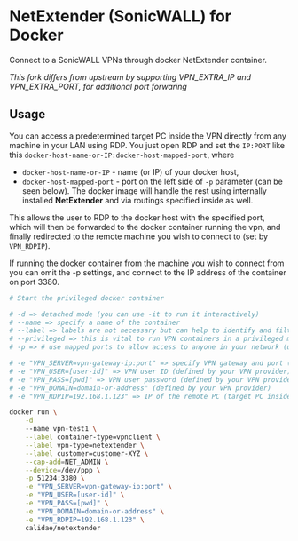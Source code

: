 # NetExtender (SonicWALL) for Docker

Connect to a SonicWALL VPNs through docker NetExtender container.

*This fork differs from upstream by supporting VPN_EXTRA_IP and VPN_EXTRA_PORT, for additional port forwaring*

## Usage

You can access a predetermined target PC inside the VPN directly from any machine in your LAN using RDP. You just open RDP and set the `IP:PORT` like this `docker-host-name-or-IP:docker-host-mapped-port`, where
 * `docker-host-name-or-IP` - name (or IP) of your docker host,
 * `docker-host-mapped-port` - port on the left side of `-p` parameter (can be seen below).
The docker image will handle the rest using internally installed **NetExtender** and via routings
specified inside as well.

This allows the user to RDP to the docker host with the specified port, which will then be forwarded to the docker container running the vpn, and finally redirected to the remote machine you wish to connect to (set by `VPN_RDPIP`).

If running the docker container from the machine you wish to connect from you can omit the -p settings, and connect to the IP address of the container on port 3380.

```bash
# Start the privileged docker container

# -d => detached mode (you can use -it to run it interactively)
# --name => specify a name of the container
# --label => labels are not necessary but can help to identify and filter the containers
# --privileged => this is vital to run VPN containers in a privileged mode (or use caps)
# -p => # use mapped ports to allow access to anyone in your network (using a port on the left side)

# -e "VPN_SERVER=vpn-gateway-ip:port" => specify VPN gateway and port (defined by your VPN provider)
# -e "VPN_USER=[user-id]" => VPN user ID (defined by your VPN provider)
# -e "VPN_PASS=[pwd]" => VPN user password (defined by your VPN provider). You can use DOCKER SWARM secrets to make this more secure.
# -e "VPN_DOMAIN=domain-or-address" (defined by your VPN provider)
# -e "VPN_RDPIP=192.168.1.123" => IP of the remote PC (target PC inside the VPN)

docker run \
    -d 
    --name vpn-test1 \
    --label container-type=vpnclient \
    --label vpn-type=netextender \
    --label customer=customer-XYZ \
    --cap-add=NET_ADMIN \
    --device=/dev/ppp \
    -p 51234:3380 \
    -e "VPN_SERVER=vpn-gateway-ip:port" \
    -e "VPN_USER=[user-id]" \
    -e "VPN_PASS=[pwd]" \
    -e "VPN_DOMAIN=domain-or-address" \
    -e "VPN_RDPIP=192.168.1.123" \
    calidae/netextender
```

